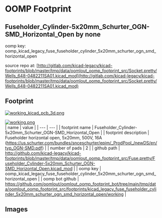 # OOMP Footprint  
## Fuseholder_Cylinder-5x20mm_Schurter_OGN-SMD_Horizontal_Open  by none  
  
oomp key: oomp_kicad_legacy_fuse_fuseholder_cylinder_5x20mm_schurter_ogn_smd_horizontal_open  
  
source repo at: [http://gitlab.com/kicad-legacy/kicad-footprints/blob/master/tmp/data/oomlout_oomp_footprint_src/Socket.pretty/Wells_648-0482211SA01.kicad_mod](http://gitlab.com/kicad-legacy/kicad-footprints/blob/master/tmp/data/oomlout_oomp_footprint_src/Socket.pretty/Wells_648-0482211SA01.kicad_mod)  
## Footprint  
  
[![working_kicad_pcb_3d.png](working_kicad_pcb_3d_600.png)](working_kicad_pcb_3d.png)  
  
[![working.png](working_600.png)](working.png)  
| name | value | 
| --- | --- | 
| footprint name | Fuseholder_Cylinder-5x20mm_Schurter_OGN-SMD_Horizontal_Open | 
| footprint description | Fuseholder horizontal open, 5x20mm, 500V, 16A (https://us.schurter.com/bundles/snceschurter/epim/_ProdPool_/newDS/en/typ_OGN-SMD.pdf) | 
| number of pads | 2 | 
| github path | http://github.com/kicad-legacy/kicad-footprints/blob/master/tmp/data/oomlout_oomp_footprint_src/Fuse.pretty/Fuseholder_Cylinder-5x20mm_Schurter_OGN-SMD_Horizontal_Open.kicad_mod | 
| oomp key | oomp_kicad_legacy_fuse_fuseholder_cylinder_5x20mm_schurter_ogn_smd_horizontal_open | 
| oomp bot github | https://github.com/oomlout/oomlout_oomp_footprint_bot/tree/main/tmp/data/oomlout_oomp_footprint_src/footprints/kicad_legacy_fuse_fuseholder_cylinder_5x20mm_schurter_ogn_smd_horizontal_open/working | 
## Images  
